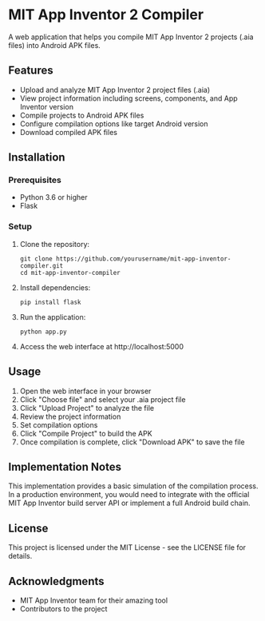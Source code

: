 # MIT App Inventor 2 Compiler

A web application that helps you compile MIT App Inventor 2 projects (.aia files) into Android APK files.

## Features

- Upload and analyze MIT App Inventor 2 project files (.aia)
- View project information including screens, components, and App Inventor version
- Compile projects to Android APK files
- Configure compilation options like target Android version
- Download compiled APK files

## Installation

### Prerequisites

- Python 3.6 or higher
- Flask

### Setup

1. Clone the repository:
   ```
   git clone https://github.com/yourusername/mit-app-inventor-compiler.git
   cd mit-app-inventor-compiler
   ```

2. Install dependencies:
   ```
   pip install flask
   ```

3. Run the application:
   ```
   python app.py
   ```

4. Access the web interface at http://localhost:5000

## Usage

1. Open the web interface in your browser
2. Click "Choose file" and select your .aia project file
3. Click "Upload Project" to analyze the file
4. Review the project information
5. Set compilation options
6. Click "Compile Project" to build the APK
7. Once compilation is complete, click "Download APK" to save the file

## Implementation Notes

This implementation provides a basic simulation of the compilation process. In a production environment, you would need to integrate with the official MIT App Inventor build server API or implement a full Android build chain.

## License

This project is licensed under the MIT License - see the LICENSE file for details.

## Acknowledgments

- MIT App Inventor team for their amazing tool
- Contributors to the project

